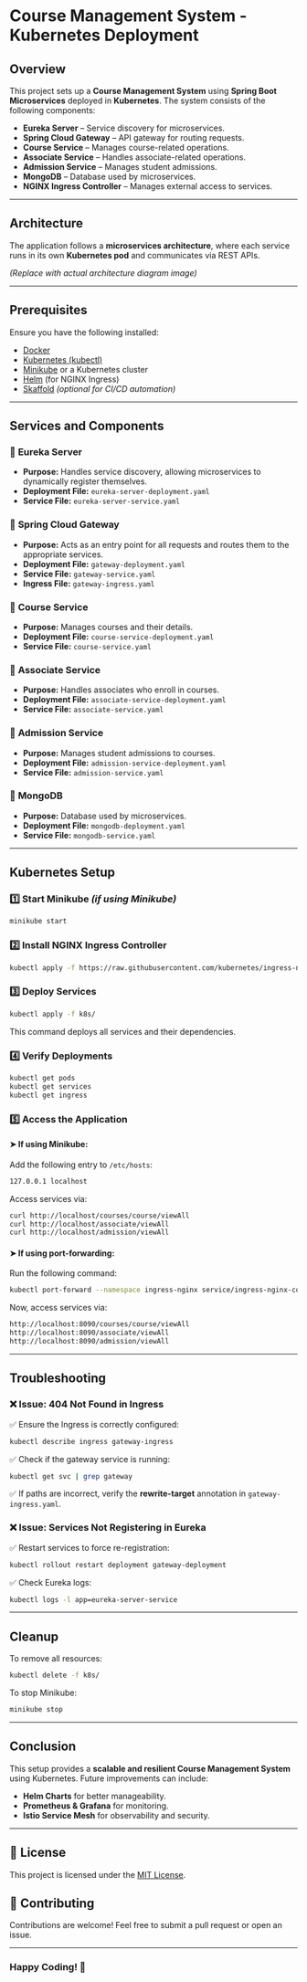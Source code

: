 # Course Management System - Kubernetes Deployment

## Overview
This project sets up a **Course Management System** using **Spring Boot Microservices** deployed in **Kubernetes**. The system consists of the following components:

- **Eureka Server** – Service discovery for microservices.
- **Spring Cloud Gateway** – API gateway for routing requests.
- **Course Service** – Manages course-related operations.
- **Associate Service** – Handles associate-related operations.
- **Admission Service** – Manages student admissions.
- **MongoDB** – Database used by microservices.
- **NGINX Ingress Controller** – Manages external access to services.

---

## Architecture
The application follows a **microservices architecture**, where each service runs in its own **Kubernetes pod** and communicates via REST APIs.

*(Replace with actual architecture diagram image)*

---

## Prerequisites
Ensure you have the following installed:

- [Docker](https://www.docker.com/)
- [Kubernetes (kubectl)](https://kubernetes.io/docs/tasks/tools/)
- [Minikube](https://minikube.sigs.k8s.io/docs/) or a Kubernetes cluster
- [Helm](https://helm.sh/) (for NGINX Ingress)
- [Skaffold](https://skaffold.dev/) *(optional for CI/CD automation)*

---

## Services and Components
### 📌 **Eureka Server**
- **Purpose:** Handles service discovery, allowing microservices to dynamically register themselves.
- **Deployment File:** `eureka-server-deployment.yaml`
- **Service File:** `eureka-server-service.yaml`

### 📌 **Spring Cloud Gateway**
- **Purpose:** Acts as an entry point for all requests and routes them to the appropriate services.
- **Deployment File:** `gateway-deployment.yaml`
- **Service File:** `gateway-service.yaml`
- **Ingress File:** `gateway-ingress.yaml`

### 📌 **Course Service**
- **Purpose:** Manages courses and their details.
- **Deployment File:** `course-service-deployment.yaml`
- **Service File:** `course-service.yaml`

### 📌 **Associate Service**
- **Purpose:** Handles associates who enroll in courses.
- **Deployment File:** `associate-service-deployment.yaml`
- **Service File:** `associate-service.yaml`

### 📌 **Admission Service**
- **Purpose:** Manages student admissions to courses.
- **Deployment File:** `admission-service-deployment.yaml`
- **Service File:** `admission-service.yaml`

### 📌 **MongoDB**
- **Purpose:** Database used by microservices.
- **Deployment File:** `mongodb-deployment.yaml`
- **Service File:** `mongodb-service.yaml`

---

## Kubernetes Setup
### 1️⃣ Start Minikube *(if using Minikube)*
```sh
minikube start
```

### 2️⃣ Install NGINX Ingress Controller
```sh
kubectl apply -f https://raw.githubusercontent.com/kubernetes/ingress-nginx/main/deploy/static/provider/cloud/deploy.yaml
```

### 3️⃣ Deploy Services
```sh
kubectl apply -f k8s/
```
This command deploys all services and their dependencies.

### 4️⃣ Verify Deployments
```sh
kubectl get pods
kubectl get services
kubectl get ingress
```

### 5️⃣ Access the Application
#### ➤ **If using Minikube:**
Add the following entry to `/etc/hosts`:
```sh
127.0.0.1 localhost
```
Access services via:
```sh
curl http://localhost/courses/course/viewAll
curl http://localhost/associate/viewAll
curl http://localhost/admission/viewAll
```

#### ➤ **If using port-forwarding:**
Run the following command:
```sh
kubectl port-forward --namespace ingress-nginx service/ingress-nginx-controller 8090:80
```
Now, access services via:
```sh
http://localhost:8090/courses/course/viewAll
http://localhost:8090/associate/viewAll
http://localhost:8090/admission/viewAll
```

---

## Troubleshooting
### ❌ **Issue: 404 Not Found in Ingress**
✅ Ensure the Ingress is correctly configured:
```sh
kubectl describe ingress gateway-ingress
```
✅ Check if the gateway service is running:
```sh
kubectl get svc | grep gateway
```
✅ If paths are incorrect, verify the **rewrite-target** annotation in `gateway-ingress.yaml`.

### ❌ **Issue: Services Not Registering in Eureka**
✅ Restart services to force re-registration:
```sh
kubectl rollout restart deployment gateway-deployment
```
✅ Check Eureka logs:
```sh
kubectl logs -l app=eureka-server-service
```

---

## Cleanup
To remove all resources:
```sh
kubectl delete -f k8s/
```
To stop Minikube:
```sh
minikube stop
```

---

## Conclusion
This setup provides a **scalable and resilient Course Management System** using Kubernetes. Future improvements can include:
- **Helm Charts** for better manageability.
- **Prometheus & Grafana** for monitoring.
- **Istio Service Mesh** for observability and security.

---

## 📜 License
This project is licensed under the [MIT License](LICENSE).

## 🙌 Contributing
Contributions are welcome! Feel free to submit a pull request or open an issue.

---

### **Happy Coding! 🚀**

